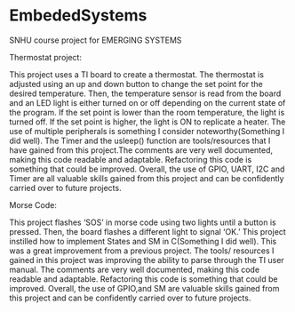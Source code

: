 # EmbededSystems
SNHU course project for EMERGING SYSTEMS 

Thermostat project:

This project uses a TI board to create a thermostat. The thermostat is adjusted using an up and down button to change the set point for the desired temperature. Then, the temperature sensor is read from the board and an LED light is either turned on or off depending on the current state of the program. If the set point is lower than the room temperature, the light is turned off. If the set point is higher, the light is ON to replicate a heater.
The use of multiple peripherals is something I consider noteworthy(Something I did well). The Timer and the usleep() function are tools/resources that I have gained from this project.The comments are very well documented, making this code readable and adaptable. Refactoring this code is something that could be improved. Overall, the use of GPIO, UART, I2C and Timer are all valuable skills gained from this project and can be confidently carried over to future projects. 

Morse Code: 

This project flashes ‘SOS’ in morse code using two lights until a button is pressed. Then, the board flashes a different light to signal ‘OK.’
This project instilled how to implement States and SM in C(Something I did well). This was a great improvement from a previous project. The tools/ resources I gained in this project was improving the ability to parse through the TI user manual. The comments are very well documented, making this code readable and adaptable. Refactoring this code is something that could be improved. Overall, the use of GPIO,and SM are valuable skills gained from this project and can be confidently carried over to future projects. 
